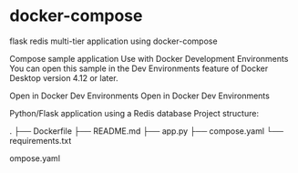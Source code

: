 # docker-compose
flask redis multi-tier application using docker-compose

Compose sample application
Use with Docker Development Environments
You can open this sample in the Dev Environments feature of Docker Desktop version 4.12 or later.

Open in Docker Dev Environments Open in Docker Dev Environments

Python/Flask application using a Redis database
Project structure:


.
├── Dockerfile
├── README.md
├── app.py
├── compose.yaml
└── requirements.txt

ompose.yaml
